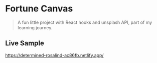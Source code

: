 # Fortune Canvas

> A fun little project with React hooks and unsplash API, part of my learning journey.

## Live Sample

https://determined-rosalind-ac86fb.netlify.app/
